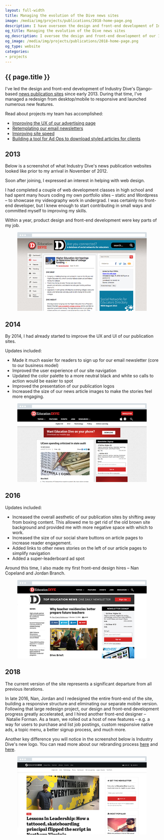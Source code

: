 ```yaml
---
layout: full-width
title: Managing the evolution of the Dive news sites
image: /media/img/projects/publications/2018-home-page.png
description: I have overseen the design and front-end development of Industry Dive's Django-based news publication sites since early 2013. During that time, our sites have significantly matured, along with my own knowledge of design and development best practices.
og_title: Managing the evolution of the Dive news sites
og_description: I oversee the design and front-end development of our 14 Django-based news publications.
og_image: /media/img/projects/publications/2018-home-page.png
og_type: website
categories: 
- projects
---
```


<section class="grid">
	<div class="full-width">
		<h1>{{ page.title }}</h1>
		<p>I've led the design and front-end development of Industry Dive's Django-based <a href="https://www.biopharmadive.com/">news publication sites</a> since early 2013. During that time, I've managed a redesign from desktop/mobile to responsive and launched numerous new features.</p>
		<p>Read about projects my team has accomplished:</p>
		<ul>
			<li><a href="https://design.industrydive.com/ux/2018/09/19/advertise-ux.html">Improving the UX of our advertising page</a></li>
			<li><a href="https://design.industrydive.com/product/2018/03/15/newsletter-rebase.html">Retemplating our email newsletters</a></li>
			<li><a href="https://design.industrydive.com/ux/2017/09/03/speed-intro.html">Improving site speed</a></li>
			<li><a href="https://design.industrydive.com/product/2017/07/15/promoted-pdf-button.html">Building a tool for Ad Ops to download styled articles for clients</a></li>
		</ul>
	</div>
</section>

<section class="stripe-section">

<div class="timeline">
 	<div class="timeline-container right">
    	<div class="content">
			<h2>2013</h2>
			<p>Below is a screenshot of what Industry Dive's news publication websites looked like prior to my arrival in November of 2012.</p>
			<p>Soon after joining, I expressed an interest in helping with web design.</p>
			<p>I had completed a couple of web development classes in high school and had spent many hours coding my own portfolio sites – static and Wordpress – to showcase my videography work in undergrad. I was certainly no front-end developer, but I knew enough to start contributing in small ways and committed myself to improving my skills.</p>
			<p>Within a year, product design and front-end development were key parts of my job.</p>
			<figure class="full-figure">
				<img src="/media/img/projects/publications/2013-brief.jpg" />
			</figure>
    	</div>
  	</div>
	<div class="timeline-container right">
		<div class="content">
			<h2>2014</h2>
			<p>By 2014, I had already started to improve the UX and UI of our publication sites.</p>
			<p>Updates included:</p>
			<ul>
				<li>Made it much easier for readers to sign up for our email newsletter (core to our business model)</li>
				<li>Improved the user experience of our site navigation</li>
				<li>Updated the color palette to a more neutral black and white so calls to action would be easier to spot</li>
				<li>Improved the presentation of our publication logos</li>
				<li>Increased the size of our news article images to make the stories feel more engaging.</li>
			</ul>
			<figure class="full-figure">
				<img src="/media/img/projects/publications/2014-brief-2.jpg" />
			</figure>
		</div>
	</div>
	<div class="timeline-container right">
		<div class="content">
			<h2>2016</h2>
			<p>Updates included:</p>
			<ul>
				<li>Increased the overall aesthetic of our publication sites by shifting away from boxing content. This allowed me to get rid of the old brown site background and provided me with more negative space with which to work.</li>
				<li>Increased the size of our social share buttons on article pages to increase reader engagement.</li>
				<li>Added links to other news stories on the left of our article pages to simplify navigation</li>
				<li>Added a super-leaderboard ad spot</li>
			</ul>
			<p>Around this time, I also made my first front-end design hires – Nan Copeland and Jordan Branch.</p>
			<figure class="full-figure">
				<img src="/media/img/projects/publications/2016-brief.jpg" />
			</figure>
		</div>
	</div>
	<div class="timeline-container right">
		<div class="content">
			<h2>2018</h2>
			<p>The current version of the site represents a significant departure from all previous iterations.</p>
			<p>In late 2016, Nan, Jordan and I redesigned the entire front-end of the site, building a responsive structure and eliminating our separate mobile version. Following that large redesign project, our design and front-end development progress greatly accelerated, and I hired another front-end designer – Natalie Forman. As a team, we rolled out a host of new features – e.g. a way for users to purchase and list job postings, custom responsive native ads, a topic menu, a better signup process, and much more.</p>
			<p>Another key difference you will notice in the screenshot below is Industry Dive's new logo. You can read more about our rebranding process <a href="https://www.industrydive.com/news/post/new-dive-logo-design/">here</a> and <a href="https://design.industrydive.com/corporate/2018/05/09/logo-redesign.html">here</a>.</p>
			<figure class="full-figure">
				<img src="/media/img/projects/publications/2018-brief.jpg" />
			</figure>
		</div>
	</div>
</div>
</section>